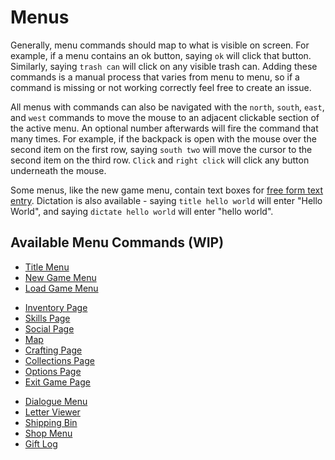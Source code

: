 # Menus

Generally, menu commands should map to what is visible on screen. For example, if a menu contains an ok button, saying `ok` will click that button. Similarly, saying `trash can` will click on any visible trash can. Adding these commands is a manual process that varies from menu to menu, so if a command is missing or not working correctly feel free to create an issue.

All menus with commands can also be navigated with the `north`, `south`, `east`, and `west` commands to move the mouse to an adjacent clickable section of the active menu. An optional number afterwards will fire the command that many times. For example, if the backpack is open with the mouse over the second item on the first row, saying `south two` will move the cursor to the second item on the third row. `Click` and `right click` will click any button underneath the mouse.

Some menus, like the new game menu, contain text boxes for <a href="../StardewSpeak/lib/speech-client/speech-client/letters.py">free form text entry</a>. Dictation is also available - saying `title hello world` will enter "Hello World", and saying `dictate hello world` will enter "hello world".

## Available Menu Commands (WIP)

<ul>
    <li> <a href="./title-menu.md">Title Menu</a> </li>
    <li> <a href="./new-game-menu.md">New Game Menu</a> </li>
    <li> <a href="./load-game-menu.md">Load Game Menu</a> </li>
</ul>
<ul>
    <li> <a href="./inventory-page.md">Inventory Page</a> </li>
    <li> <a href="./skills-page.md">Skills Page</a> </li>
    <li> <a href="./social-page.md">Social Page</a> </li>
    <li> <a href="./map.md">Map</a> </li>
    <li> <a href="./crafting-page.md">Crafting Page</a> </li>
    <li> <a href="./collections-page.md">Collections Page</a> </li>
    <li> <a href="./options-page.md">Options Page</a> </li>
    <li> <a href="./crafting-page.md">Exit Game Page</a> </li>
</ul>
<ul>
    <li> <a href="./dialogue-menu.md">Dialogue Menu</a> </li>
    <li> <a href="./letter-viewer.md">Letter Viewer</a> </li>
    <li> <a href="./shipping-bin.md">Shipping Bin</a> </li>
    <li> <a href="./shop-menu.md">Shop Menu</a> </li>
    <li> <a href="./gift-log.md">Gift Log</a> </li>
</ul>